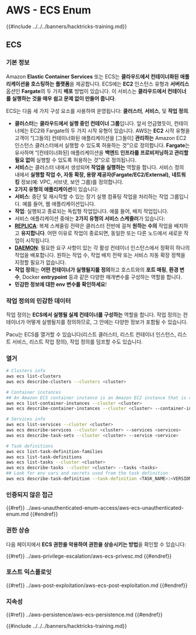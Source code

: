 # AWS - ECS Enum

{{#include ../../../banners/hacktricks-training.md}}

## ECS

### 기본 정보

Amazon **Elastic Container Services** 또는 ECS는 **클라우드에서 컨테이너화된 애플리케이션을 호스팅하는 플랫폼**을 제공합니다. ECS에는 **EC2** 인스턴스 유형과 **서버리스** 옵션인 **Fargate**의 두 가지 **배포** 방법이 있습니다. 이 서비스는 **클라우드에서 컨테이너를 실행하는 것을 매우 쉽고 문제 없이 만들어 줍니다**.

ECS는 다음 세 가지 구성 요소를 사용하여 운영됩니다: **클러스터**, **서비스**, 및 **작업 정의**.

- **클러스터**는 **클라우드에서 실행 중인 컨테이너 그룹**입니다. 앞서 언급했듯이, 컨테이너에는 EC2와 Fargate의 두 가지 시작 유형이 있습니다. AWS는 **EC2** 시작 유형을 고객이 “\[그들의\] 컨테이너화된 애플리케이션을 \[그들이\] **관리하는** Amazon EC2 인스턴스 클러스터에서 실행할 수 있도록 허용하는 것”으로 정의합니다. **Fargate**는 유사하며 “\[컨테이너화된\] 애플리케이션을 **백엔드 인프라를 프로비저닝하고 관리할 필요 없이** 실행할 수 있도록 허용하는 것”으로 정의됩니다.
- **서비스**는 클러스터 내에서 생성되며 **작업을 실행하는** 역할을 합니다. 서비스 정의 내에서 **실행할 작업 수, 자동 확장, 용량 제공자(Fargate/EC2/External),** **네트워킹** 정보(예: VPC, 서브넷, 보안 그룹)를 정의합니다.
- **2가지 유형의 애플리케이션**이 있습니다:
- **서비스**: 중단 및 재시작할 수 있는 장기 실행 컴퓨팅 작업을 처리하는 작업 그룹입니다. 예를 들어, 웹 애플리케이션입니다.
- **작업**: 실행되고 종료되는 독립형 작업입니다. 예를 들어, 배치 작업입니다.
- 서비스 애플리케이션 중에는 **2가지 유형의 서비스 스케줄러**가 있습니다:
- [**REPLICA**](https://docs.aws.amazon.com/AmazonECS/latest/developerguide/ecs_services.html): 복제 스케줄링 전략은 클러스터 전반에 걸쳐 **원하는 수의** 작업을 배치하고 **유지합니다**. 어떤 이유로 작업이 종료되면, 동일한 또는 다른 노드에서 새로운 작업이 시작됩니다.
- [**DAEMON**](https://docs.aws.amazon.com/AmazonECS/latest/developerguide/ecs_services.html): 필요한 요구 사항이 있는 각 활성 컨테이너 인스턴스에서 정확히 하나의 작업을 배포합니다. 원하는 작업 수, 작업 배치 전략 또는 서비스 자동 확장 정책을 지정할 필요가 없습니다.
- **작업 정의**는 **어떤 컨테이너가 실행될지를 정의**하고 호스트와의 **포트 매핑**, **환경 변수**, Docker **entrypoint** 등과 같은 다양한 매개변수를 구성하는 역할을 합니다.
- **민감한 정보에 대한 env 변수를 확인하세요**!

### 작업 정의의 민감한 데이터

작업 정의는 **ECS에서 실행될 실제 컨테이너를 구성하는** 역할을 합니다. 작업 정의는 컨테이너가 어떻게 실행될지를 정의하므로, 그 안에는 다양한 정보가 포함될 수 있습니다.

Pacu는 ECS를 열거할 수 있습니다(리스트 클러스터, 리스트 컨테이너 인스턴스, 리스트 서비스, 리스트 작업 정의), 작업 정의를 덤프할 수도 있습니다.

### 열거
```bash
# Clusters info
aws ecs list-clusters
aws ecs describe-clusters --clusters <cluster>

# Container instances
## An Amazon ECS container instance is an Amazon EC2 instance that is running the Amazon ECS container agent and has been registered into an Amazon ECS cluster.
aws ecs list-container-instances --cluster <cluster>
aws ecs describe-container-instances --cluster <cluster> --container-instances <container_instance_arn>

# Services info
aws ecs list-services --cluster <cluster>
aws ecs describe-services --cluster <cluster> --services <services>
aws ecs describe-task-sets --cluster <cluster> --service <service>

# Task definitions
aws ecs list-task-definition-families
aws ecs list-task-definitions
aws ecs list-tasks --cluster <cluster>
aws ecs describe-tasks --cluster <cluster> --tasks <tasks>
## Look for env vars and secrets used from the task definition
aws ecs describe-task-definition --task-definition <TASK_NAME>:<VERSION>
```
### 인증되지 않은 접근

{{#ref}}
../aws-unauthenticated-enum-access/aws-ecs-unauthenticated-enum.md
{{#endref}}

### 권한 상승

다음 페이지에서 **ECS 권한을 악용하여 권한을 상승시키는 방법**을 확인할 수 있습니다:

{{#ref}}
../aws-privilege-escalation/aws-ecs-privesc.md
{{#endref}}

### 포스트 익스플로잇

{{#ref}}
../aws-post-exploitation/aws-ecs-post-exploitation.md
{{#endref}}

### 지속성

{{#ref}}
../aws-persistence/aws-ecs-persistence.md
{{#endref}}

{{#include ../../../banners/hacktricks-training.md}}
